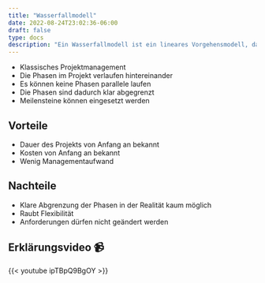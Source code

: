 ```yaml
---
title: "Wasserfallmodell"
date: 2022-08-24T23:02:36-06:00
draft: false
type: docs
description: "Ein Wasserfallmodell ist ein lineares Vorgehensmodell, das insbesondere für die Softwareentwicklung verwendet wird und das in aufeinander folgenden Projektphasen organisiert ist."
---
```


- Klassisches Projektmanagement
- Die Phasen im Projekt verlaufen hintereinander
- Es können keine Phasen parallele laufen
- Die Phasen sind dadurch klar abgegrenzt
- Meilensteine können eingesetzt werden

## Vorteile

- Dauer des Projekts von Anfang an bekannt
- Kosten von Anfang an bekannt
- Wenig Managementaufwand

## Nachteile

- Klare Abgrenzung der Phasen in der Realität kaum möglich
- Raubt Flexibilität
- Anforderungen dürfen nicht geändert werden

## Erklärungsvideo 📹

{{< youtube ipTBpQ9BgOY >}}
